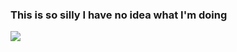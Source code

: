 ### This is so silly I have no idea what I'm doing
![](https://komarev.com/ghpvc/?username=your-github-aalinus&style=for-the-badge&color=blueviolet&label=views<3)
